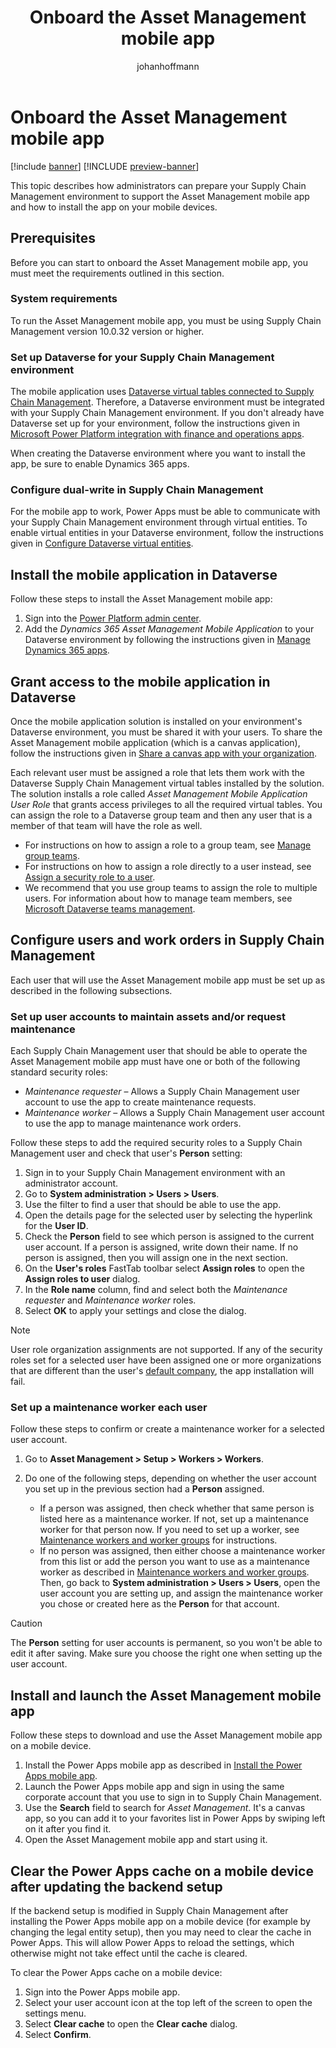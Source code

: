﻿---
title: Onboard the Asset Management mobile app
description: This topic describes how administrators can prepare your Supply Chain Management environment to support the Asset Management mobile app and how to install the app on your mobile devices.
author: johanhoffmann
ms.author: johanho
ms.reviewer: kamaybac
ms.search.form:
ms.topic: how-to
ms.date: 03/17/2023
audience: Application User
ms.search.region: Global
ms.custom: bap-template
---

# Onboard the Asset Management mobile app

[!include [banner](../../includes/banner.md)]
[!INCLUDE [preview-banner](../../includes/preview-banner.md)]
<!-- KFM: Preview until further notice. Note that app install procedure may change after GA -->

This topic describes how administrators can prepare your Supply Chain Management environment to support the Asset Management mobile app and how to install the app on your mobile devices.

## Prerequisites

Before you can start to onboard the Asset Management mobile app, you must meet the requirements outlined in this section. 

### System requirements

To run the Asset Management mobile app, you must be using Supply Chain Management version 10.0.32 version or higher.

### Set up Dataverse for your Supply Chain Management environment

The mobile application uses [Dataverse virtual tables connected to Supply Chain Management](../../../fin-ops-core/dev-itpro/power-platform/virtual-entities-overview.md). Therefore, a Dataverse environment must be integrated with your Supply Chain Management environment. If you don't already have Dataverse set up for your environment, follow the instructions given in [Microsoft Power Platform integration with finance and operations apps](../../../fin-ops-core/dev-itpro/power-platform/overview.md).

When creating the Dataverse environment where you want to install the app, be sure to enable Dynamics 365 apps.

### Configure dual-write in Supply Chain Management

For the mobile app to work, Power Apps must be able to communicate with your Supply Chain Management environment through virtual entities. To enable virtual entities in your Dataverse environment, follow the instructions given in [Configure Dataverse virtual entities](/dynamics365/fin-ops-core/dev-itpro/power-platform/admin-reference#get-virtual-entity-solution).

## Install the mobile application in Dataverse

<!-- KFM: What are we really doing here? Are we adding support for the app (tables, misc. resources) in Dataverse, or are we just making it possible to download the app to mobile devices from here? -->

Follow these steps to install the Asset Management mobile app:

1. Sign into the [Power Platform admin center](https://admin.powerplatform.microsoft.com/).
1. Add the *Dynamics 365 Asset Management Mobile Application* to your Dataverse environment by following the instructions given in [Manage Dynamics 365 apps](/power-platform/admin/manage-apps#install-an-app).

## Grant access to the mobile application in Dataverse

Once the mobile application solution is installed on your environment's Dataverse environment, you must be shared it with your users. To share the Asset Management mobile application (which is a canvas application), follow the instructions given in [Share a canvas app with your organization](/power-apps/maker/canvas-apps/share-app#share-an-app).

Each relevant user must be assigned a role that lets them work with the Dataverse Supply Chain Management virtual tables installed by the solution. The solution installs a role called *Asset Management Mobile Application User Role* that grants access privileges to all the required virtual tables. You can assign the role to a Dataverse group team and then any user that is a member of that team will have the role as well.

- For instructions on how to assign a role to a group team, see [Manage group teams](/power-platform/admin/manage-group-teams#manage-the-security-roles-of-a-team).
- For instructions on how to assign a role directly to a user instead, see [Assign a security role to a user](/power-platform/admin/assign-security-roles).
- We recommend that you use group teams to assign the role to multiple users. For information about how to manage team members, see [Microsoft Dataverse teams management](/power-platform/admin/manage-teams#manage-team-members).

## Configure users and work orders in Supply Chain Management

Each user that will use the Asset Management mobile app must be set up as described in the following subsections.

### Set up user accounts to maintain assets and/or request maintenance

Each Supply Chain Management user that should be able to operate the Asset Management mobile app must have one or both of the following standard security roles:

- *Maintenance requester* – Allows a Supply Chain Management user account to use the app to create maintenance requests.
- *Maintenance worker* – Allows a Supply Chain Management user account to use the app to manage maintenance work orders.

Follow these steps to add the required security roles to a Supply Chain Management user and check that user's **Person** setting:

1. Sign in to your Supply Chain Management environment with an administrator account.
1. Go to **System administration \> Users \> Users**.
1. Use the filter to find a user that should be able to use the app.
1. Open the details page for the selected user by selecting the hyperlink for the **User ID**.
1. Check the **Person** field to see which person is assigned to the current user account. If a person is assigned, write down their name. If no person is assigned, then you will assign one in the next section.
1. On the **User's roles** FastTab toolbar select **Assign roles** to open the **Assign roles to user** dialog.
1. In the **Role name** column, find and select both the *Maintenance requester* and *Maintenance worker* roles.
1. Select **OK** to apply your settings and close the dialog.

> [!NOTE]
> User role organization assignments are not supported. If any of the security roles set for a selected user have been assigned one or more organizations that are different than the user's [default company](../../../fin-ops-core/fin-ops/get-started/personalize-user-experience.md#system-wide-options-for-the-current-user), the app installation will fail.

### Set up a maintenance worker each user

Follow these steps to confirm or create a maintenance worker for a selected user account.

1. Go to **Asset Management \> Setup \> Workers \> Workers**.
1. Do one of the following steps, depending on whether the user account you set up in the previous section had a **Person** assigned.

    - If a person was assigned, then check whether that same person is listed here as a maintenance worker. If not, set up a maintenance worker for that person now. If you need to set up a worker, see [Maintenance workers and worker groups](../setup-for-objects/workers-and-worker-groups.md) for instructions.
    - If no person was assigned, then either choose a maintenance worker from this list or add the person you want to use as a maintenance worker as described in [Maintenance workers and worker groups](../setup-for-objects/workers-and-worker-groups.md). Then, go back to **System administration \> Users \> Users**, open the user account you are setting up, and assign the maintenance worker you chose or created here as the **Person** for that account.

> [!CAUTION]
> The **Person** setting for user accounts is permanent, so you won't be able to edit it after saving. Make sure you choose the right one when setting up the user account.

## Install and launch the Asset Management mobile app

Follow these steps to download and use the Asset Management mobile app on a mobile device.

1. Install the Power Apps mobile app as described in [Install the Power Apps mobile app](/power-apps/mobile/run-powerapps-on-mobile).
1. Launch the Power Apps mobile app and sign in using the same corporate account that you use to sign in to Supply Chain Management.
1. Use the **Search** field to search for *Asset Management*. It's a canvas app, so you can add it to your favorites list in Power Apps by swiping left on it after you find it.
1. Open the Asset Management mobile app and start using it.

## Clear the Power Apps cache on a mobile device after updating the backend setup

If the backend setup is modified in Supply Chain Management after installing the Power Apps mobile app on a mobile device (for example by changing the legal entity setup), then you may need to clear the cache in Power Apps. This will allow Power Apps to reload the settings, which otherwise might not take effect until the cache is cleared.

To clear the Power Apps cache on a mobile device:

1. Sign into the Power Apps mobile app.
1. Select your user account icon at the top left of the screen to open the settings menu.
1. Select **Clear cache** to open the **Clear cache** dialog.
1. Select **Confirm**.
